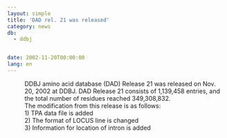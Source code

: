```yaml
---
layout: simple
title: 'DAD rel. 21 was released'
category: news
db:
  - ddbj


date: 2002-11-20T00:00:00
lang: en
---
```


<dd>DDBJ amino acid database (DAD) Release 21 was released on Nov. 20, 2002 at DDBJ. DAD Release 21 consists of 1,139,458 entries, and the total number of residues reached 349,308,832.<br>The modification from this release is as follows:<br>
<dd>1) TPA data file is added<br>
<dd>2) The format of LOCUS line is changed<br>
<dd>3) Information for location of intron is added</dd>
</dd>
</dd>
</dd>

